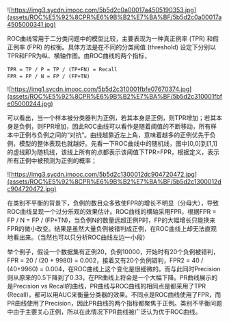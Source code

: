 ![https://img3.sycdn.imooc.com/5b5d2c0a00017a4505190353.jpg](assets/ROC%E5%92%8CPR%E6%9B%B2%E7%BA%BF/5b5d2c0a00017a4505000341.jpg)

ROC曲线常用于二分类问题中的模型比较，主要表现为一种真正例率 (TPR) 和假正例率 (FPR) 的权衡。具体方法是在不同的分类阈值 (threshold) 设定下分别以TPR和FPR为纵、横轴作图。由ROC曲线的两个指标，

```
TPR = TP / P = TP / (TP+FN) = Recall
FPR = FP / N = FP / (FP+TN)
```

![https://img1.sycdn.imooc.com/5b5d2c310001fbfe07670374.jpg](assets/ROC%E5%92%8CPR%E6%9B%B2%E7%BA%BF/5b5d2c310001fbfe05000244.jpg)

可以看出，当一个样本被分类器判为正例，若其本身是正例，则TPR增加；若其本身是负例，则FPR增加，因此ROC曲线可以看作是随着阈值的不断移动，所有样本中正例与负例之间的“对抗”。曲线越靠近左上角，意味着越多的正例优先于负例，模型的整体表现也就越好。先看一下ROC曲线中的随机线，图中[0,0]到[1,1]的虚线即为随机线，该线上所有的点都表示该阈值下TPR=FPR，根据定义，表示所有正例中被预测为正例的概率；

![https://img3.sycdn.imooc.com/5b5d2c1300012dc904720472.jpg](assets/ROC%E5%92%8CPR%E6%9B%B2%E7%BA%BF/5b5d2c1300012dc904720472.jpg)

在类别不平衡的背景下，负例的数目众多致使FPR的增长不明显（分母大），导致ROC曲线呈现一个过分乐观的效果估计。ROC曲线的横轴采用FPR，根据FPR = FP / N = FP / (FP+TN)，当负例N的数量远超正例P时，FP的大幅增长只能换来FPR的微小改变。结果是虽然大量负例被错判成正例，在ROC曲线上却无法直观地看出来。（当然也可以只分析ROC曲线左边一小段）

举个例子，假设一个数据集有正例20，负例10000，开始时有20个负例被错判，FPR = 20 / (20 + 9980) = 0.002，接着又有20个负例错判，FPR2 = 40 / (40+9960) = 0.004，在ROC曲线上这个变化是很细微的。而与此同时Precision则从原来的0.5下降到了0.33，在PR曲线上将会是一个大幅下降。PR曲线展示的是Precision vs Recall的曲线，PR曲线与ROC曲线的相同点是都采用了TPR (Recall)，都可以用AUC来衡量分类器的效果。不同点是ROC曲线使用了FPR，而PR曲线使用了Precision，因此PR曲线的两个指标都聚焦于正例。类别不平衡问题中由于主要关心正例，所以在此情况下PR曲线被广泛认为优于ROC曲线。

